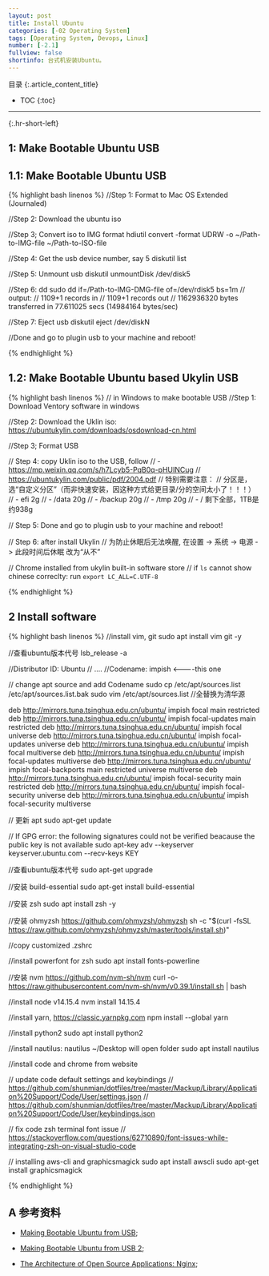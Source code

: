 ```yaml
---
layout: post
title: Install Ubuntu
categories: [-02 Operating System]
tags: [Operating System, Devops, Linux]
number: [-2.1]
fullview: false
shortinfo: 台式机安装Ubuntu。
---
```

目录
{:.article_content_title}


* TOC
{:toc}

---
{:.hr-short-left}

## 1: Make Bootable Ubuntu USB

## 1.1: Make Bootable Ubuntu USB

{% highlight bash linenos %}
//Step 1: Format to Mac OS Extended (Journaled)

//Step 2: Download the ubuntu iso

//Step 3; Convert iso to IMG format
hdiutil convert -format UDRW -o ~/Path-to-IMG-file ~/Path-to-ISO-file

//Step 4: Get the usb device number, say 5
diskutil list

//Step 5: Unmount usb
diskutil unmountDisk /dev/disk5

//Step 6: dd
sudo dd if=/Path-to-IMG-DMG-file of=/dev/rdisk5 bs=1m
// output:
// 1109+1 records in
// 1109+1 records out
// 1162936320 bytes transferred in 77.611025 secs (14984164 bytes/sec)

//Step 7: Eject usb
diskutil eject /dev/diskN

//Done and go to plugin usb to your machine and reboot!

{% endhighlight %}

## 1.2: Make Bootable Ubuntu based Ukylin USB

{% highlight bash linenos %}
// in Windows to make bootable USB
//Step 1: Download Ventory software in windows

//Step 2: Download the Uklin iso: https://ubuntukylin.com/downloads/osdownload-cn.html

//Step 3; Format USB

// Step 4: copy Uklin iso to the USB, follow
// - https://mp.weixin.qq.com/s/h7Lcyb5-PqB0q-pHUINCug
//  https://ubuntukylin.com/public/pdf/2004.pdf
// 特别需要注意：
// 分区是，选“自定义分区”（而非快速安装，因这种方式给更目录/分的空间太小了！！！）
// - efi 2g
// - /data 20g
// - /backup 20g
// - /tmp 20g
// - /     剩下全部，1TB是约938g 

// Step 5: Done and go to plugin usb to your machine and reboot!

// Step 6: after install Ukylin
// 为防止休眠后无法唤醒, 在设置 -> 系统 -> 电源 -> 此段时间后休眠 改为“从不”


// Chrome installed from ukylin built-in software store
// if `ls` cannot show chinese correclty: run `export LC_ALL=C.UTF-8`

{% endhighlight %}

## 2 Install software


{% highlight bash linenos %}
//install vim, git
sudo apt install vim git -y

//查看ubuntu版本代号
lsb_release -a

//Distributor ID: Ubuntu
// ....
//Codename: impish <----this one

// change apt source and add Codename
sudo cp /etc/apt/sources.list /etc/apt/sources.list.bak
sudo vim /etc/apt/sources.list //全替换为清华源

deb http://mirrors.tuna.tsinghua.edu.cn/ubuntu/ impish focal main restricted
deb http://mirrors.tuna.tsinghua.edu.cn/ubuntu/ impish focal-updates main restricted
deb http://mirrors.tuna.tsinghua.edu.cn/ubuntu/ impish focal universe
deb http://mirrors.tuna.tsinghua.edu.cn/ubuntu/ impish focal-updates universe
deb http://mirrors.tuna.tsinghua.edu.cn/ubuntu/ impish focal multiverse
deb http://mirrors.tuna.tsinghua.edu.cn/ubuntu/ impish focal-updates multiverse
deb http://mirrors.tuna.tsinghua.edu.cn/ubuntu/ impish focal-backports main restricted universe multiverse
deb http://mirrors.tuna.tsinghua.edu.cn/ubuntu/ impish focal-security main restricted
deb http://mirrors.tuna.tsinghua.edu.cn/ubuntu/ impish focal-security universe
deb http://mirrors.tuna.tsinghua.edu.cn/ubuntu/ impish focal-security multiverse

// 更新 apt
sudo apt-get update

// If GPG error: the following signatures could not be verified beacause the public key is not available
sudo apt-key adv --keyserver keyserver.ubuntu.com --recv-keys KEY

//查看ubuntu版本代号
sudo apt-get upgrade

//安装 build-essential
sudo apt-get install build-essential

//安装 zsh
sudo apt install zsh -y

//安装 ohmyzsh https://github.com/ohmyzsh/ohmyzsh
sh -c "$(curl -fsSL https://raw.github.com/ohmyzsh/ohmyzsh/master/tools/install.sh)"

//copy customized .zshrc

//install powerfont for zsh
sudo apt install fonts-powerline

//安装 nvm https://github.com/nvm-sh/nvm
curl -o- https://raw.githubusercontent.com/nvm-sh/nvm/v0.39.1/install.sh | bash

//install node v14.15.4
nvm install 14.15.4

//install yarn, https://classic.yarnpkg.com
npm install --global yarn

//install python2
sudo apt install python2

//install nautilus: nautilus ~/Desktop      will open folder
sudo apt install nautilus

//install code and chrome from website

// update code default settings and keybindings
// https://github.com/shunmian/dotfiles/tree/master/Mackup/Library/Application%20Support/Code/User/settings.json
// https://github.com/shunmian/dotfiles/tree/master/Mackup/Library/Application%20Support/Code/User/keybindings.json

// fix code zsh terminal font issue
// https://stackoverflow.com/questions/62710890/font-issues-while-integrating-zsh-on-visual-studio-code

// installing aws-cli and graphicsmagick
sudo apt install awscli
sudo apt-get install graphicsmagick

{% endhighlight %}

## A 参考资料 ##

- [Making Bootable Ubuntu from USB](https://itsfoss.com/create-bootable-ubuntu-usb-drive-mac-os/);
- [Making Bootable Ubuntu from USB 2](https://blog.csdn.net/qq_25883823/article/details/54744823);

- [The Architecture of Open Source Applications: Nginx](http://www.aosabook.org/en/nginx.html);



